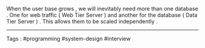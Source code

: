 When the user base grows , we will inevitably need more than one database . One for web traffic ( Web Tier Server ) and another for the database ( Data Tier Server ) . This allows them to be scaled independently . 

___
Tags : #programming #system-design #interview
